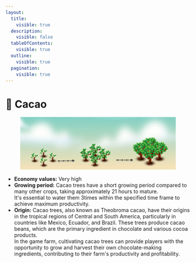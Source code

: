 ```yaml
---
layout:
  title:
    visible: true
  description:
    visible: false
  tableOfContents:
    visible: true
  outline:
    visible: true
  pagination:
    visible: true
---
```


# 🫘 Cacao

<figure><img src="../.gitbook/assets/cacao (1).png" alt=""><figcaption></figcaption></figure>

* **Economy values:** Very high
* **Growing period:** Cacao trees have a short growing period compared to many other crops, taking approximately 21 hours to mature. \
  It's essential to water them 3times within the specified time frame to achieve maximum productivity.
* **Origin:** Cacao trees, also known as Theobroma cacao, have their origins in the tropical regions of Central and South America, particularly in countries like Mexico, Ecuador, and Brazil. These trees produce cacao beans, which are the primary ingredient in chocolate and various cocoa products.\
  In the game farm, cultivating cacao trees can provide players with the opportunity to grow and harvest their own chocolate-making ingredients, contributing to their farm's productivity and profitability.

<div>

<figure><img src="../.gitbook/assets/1.png" alt="" width="175"><figcaption></figcaption></figure>

 

<figure><img src="../.gitbook/assets/tree-mid-1.png" alt=""><figcaption></figcaption></figure>

 

<figure><img src="../.gitbook/assets/tree-1.png" alt=""><figcaption></figcaption></figure>

</div>
